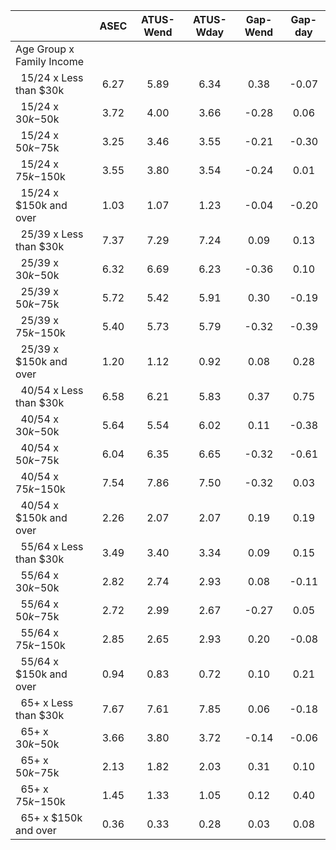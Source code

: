 
|                      |         ASEC |    ATUS-Wend |    ATUS-Wday |     Gap-Wend |      Gap-day |
| -------------------- | :----------: | :----------: | :----------: | :----------: | :----------: |
| Age Group x Family Income |              |              |              |              |              |
| &nbsp;&nbsp;15/24 x Less than $30k |         6.27 |         5.89 |         6.34 |         0.38 |        -0.07 |
| &nbsp;&nbsp;15/24 x $30k-$50k |         3.72 |         4.00 |         3.66 |        -0.28 |         0.06 |
| &nbsp;&nbsp;15/24 x $50k-$75k |         3.25 |         3.46 |         3.55 |        -0.21 |        -0.30 |
| &nbsp;&nbsp;15/24 x $75k-$150k |         3.55 |         3.80 |         3.54 |        -0.24 |         0.01 |
| &nbsp;&nbsp;15/24 x $150k and over |         1.03 |         1.07 |         1.23 |        -0.04 |        -0.20 |
| &nbsp;&nbsp;25/39 x Less than $30k |         7.37 |         7.29 |         7.24 |         0.09 |         0.13 |
| &nbsp;&nbsp;25/39 x $30k-$50k |         6.32 |         6.69 |         6.23 |        -0.36 |         0.10 |
| &nbsp;&nbsp;25/39 x $50k-$75k |         5.72 |         5.42 |         5.91 |         0.30 |        -0.19 |
| &nbsp;&nbsp;25/39 x $75k-$150k |         5.40 |         5.73 |         5.79 |        -0.32 |        -0.39 |
| &nbsp;&nbsp;25/39 x $150k and over |         1.20 |         1.12 |         0.92 |         0.08 |         0.28 |
| &nbsp;&nbsp;40/54 x Less than $30k |         6.58 |         6.21 |         5.83 |         0.37 |         0.75 |
| &nbsp;&nbsp;40/54 x $30k-$50k |         5.64 |         5.54 |         6.02 |         0.11 |        -0.38 |
| &nbsp;&nbsp;40/54 x $50k-$75k |         6.04 |         6.35 |         6.65 |        -0.32 |        -0.61 |
| &nbsp;&nbsp;40/54 x $75k-$150k |         7.54 |         7.86 |         7.50 |        -0.32 |         0.03 |
| &nbsp;&nbsp;40/54 x $150k and over |         2.26 |         2.07 |         2.07 |         0.19 |         0.19 |
| &nbsp;&nbsp;55/64 x Less than $30k |         3.49 |         3.40 |         3.34 |         0.09 |         0.15 |
| &nbsp;&nbsp;55/64 x $30k-$50k |         2.82 |         2.74 |         2.93 |         0.08 |        -0.11 |
| &nbsp;&nbsp;55/64 x $50k-$75k |         2.72 |         2.99 |         2.67 |        -0.27 |         0.05 |
| &nbsp;&nbsp;55/64 x $75k-$150k |         2.85 |         2.65 |         2.93 |         0.20 |        -0.08 |
| &nbsp;&nbsp;55/64 x $150k and over |         0.94 |         0.83 |         0.72 |         0.10 |         0.21 |
| &nbsp;&nbsp;65+ x Less than $30k |         7.67 |         7.61 |         7.85 |         0.06 |        -0.18 |
| &nbsp;&nbsp;65+ x $30k-$50k |         3.66 |         3.80 |         3.72 |        -0.14 |        -0.06 |
| &nbsp;&nbsp;65+ x $50k-$75k |         2.13 |         1.82 |         2.03 |         0.31 |         0.10 |
| &nbsp;&nbsp;65+ x $75k-$150k |         1.45 |         1.33 |         1.05 |         0.12 |         0.40 |
| &nbsp;&nbsp;65+ x $150k and over |         0.36 |         0.33 |         0.28 |         0.03 |         0.08 |

